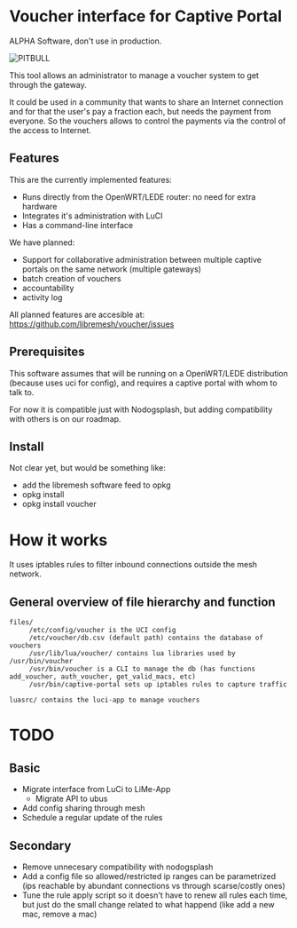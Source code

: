 # Voucher interface for Captive Portal

ALPHA Software, don't use in production.

![PITBULL](https://j.gifs.com/X6vnX8.gif)

This tool allows an administrator to manage a voucher system to get through the gateway.

It could be used in a community that wants to share an Internet connection and for that the user's pay a fraction each, but needs the payment from everyone. So the vouchers allows to control the payments via the control of the access to Internet.

## Features

This are the currently implemented features:
  * Runs directly from the OpenWRT/LEDE router: no need for extra hardware
  * Integrates it's administration with LuCI
  * Has a command-line interface

We have planned:
  * Support for collaborative administration between multiple captive portals on the same network (multiple gateways)
  * batch creation of vouchers
  * accountability
  * activity log

All planned features are accesible at: https://github.com/libremesh/voucher/issues

## Prerequisites

This software assumes that will be running on a OpenWRT/LEDE distribution (because uses uci for config), and requires a captive portal with whom to talk to.

For now it is compatible just with Nodogsplash, but adding compatibility with others is on our roadmap.

## Install

Not clear yet, but would be something like:
  * add the libremesh software feed to opkg
  * opkg install <captive portal>
  * opkg install voucher

# How it works

It uses iptables rules to filter inbound connections outside the mesh network.

## General overview of file hierarchy and function

```
files/
     /etc/config/voucher is the UCI config
     /etc/voucher/db.csv (default path) contains the database of vouchers
     /usr/lib/lua/voucher/ contains lua libraries used by /usr/bin/voucher
     /usr/bin/voucher is a CLI to manage the db (has functions add_voucher, auth_voucher, get_valid_macs, etc)
     /usr/bin/captive-portal sets up iptables rules to capture traffic

luasrc/ contains the luci-app to manage vouchers
```

# TODO

## Basic

  * Migrate interface from LuCi to LiMe-App
    * Migrate API to ubus
  * Add config sharing through mesh
  * Schedule a regular update of the rules

## Secondary

  * Remove unnecesary compatibility with nodogsplash
  * Add a config file so allowed/restricted ip ranges can be parametrized (ips reachable by abundant connections vs through scarse/costly ones)
  * Tune the rule apply script so it doesn't have to renew all rules each time, but just do the small change related to what happend (like add a new mac, remove a mac)


